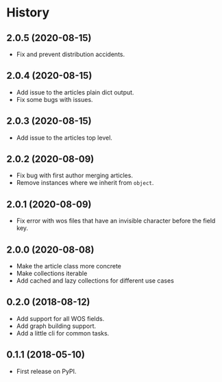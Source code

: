 # History

## 2.0.5 (2020-08-15)

- Fix and prevent distribution accidents.

## 2.0.4 (2020-08-15)

- Add issue to the articles plain dict output.
- Fix some bugs with issues.

## 2.0.3 (2020-08-15)

- Add issue to the articles top level.

## 2.0.2 (2020-08-09)

- Fix bug with first author merging articles.
- Remove instances where we inherit from `object`.

## 2.0.1 (2020-08-09)

- Fix error with wos files that have an invisible character before the field
  key.

## 2.0.0 (2020-08-08)

- Make the article class more concrete
- Make collections iterable
- Add cached and lazy collections for different use cases

## 0.2.0 (2018-08-12)

- Add support for all WOS fields.
- Add graph building support.
- Add a little cli for common tasks.

## 0.1.1 (2018-05-10)

- First release on PyPI.
